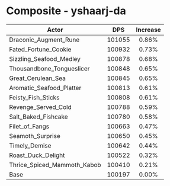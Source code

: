 # Composite - yshaarj-da
| Actor | DPS | Increase |
|---|:---:|:---:|
|Draconic_Augment_Rune|101055|0.86%|
|Fated_Fortune_Cookie|100932|0.73%|
|Sizzling_Seafood_Medley|100878|0.68%|
|Thousandbone_Tongueslicer|100848|0.65%|
|Great_Cerulean_Sea|100845|0.65%|
|Aromatic_Seafood_Platter|100813|0.61%|
|Feisty_Fish_Sticks|100808|0.61%|
|Revenge_Served_Cold|100788|0.59%|
|Salt_Baked_Fishcake|100780|0.58%|
|Filet_of_Fangs|100663|0.47%|
|Seamoth_Surprise|100650|0.45%|
|Timely_Demise|100642|0.44%|
|Roast_Duck_Delight|100522|0.32%|
|Thrice_Spiced_Mammoth_Kabob|100410|0.21%|
|Base|100197|0.00%|
